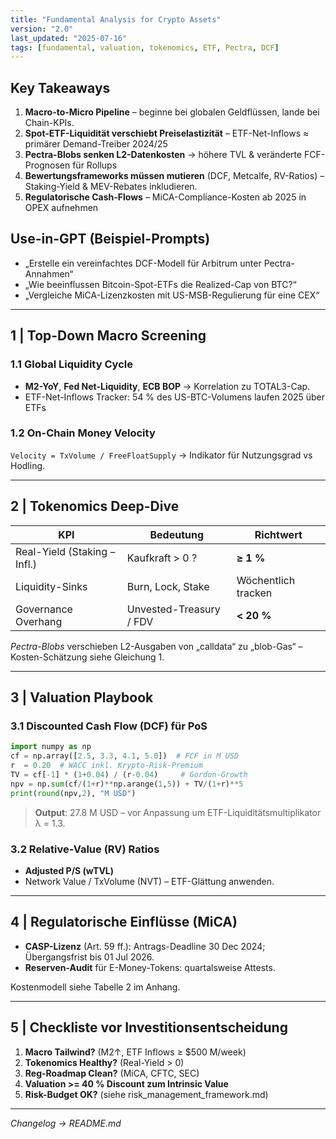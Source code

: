 ```yaml
---
title: "Fundamental Analysis for Crypto Assets"
version: "2.0"
last_updated: "2025-07-16"
tags: [fundamental, valuation, tokenomics, ETF, Pectra, DCF]
---
```


## Key Takeaways
1. **Macro-to-Micro Pipeline** – beginne bei globalen Geldflüssen, lande bei Chain-KPIs.  
2. **Spot-ETF-Liquidität verschiebt Preiselastizität** – ETF-Net-Inflows ≈ primärer Demand-Treiber 2024/25  
3. **Pectra-Blobs senken L2-Datenkosten** → höhere TVL & veränderte FCF-Prognosen für Rollups  
4. **Bewertungsframeworks müssen mutieren** (DCF, Metcalfe, RV-Ratios) – Staking-Yield & MEV-Rebates inkludieren.  
5. **Regulatorische Cash-Flows** – MiCA-Compliance-Kosten ab 2025 in OPEX aufnehmen  

## Use-in-GPT (Beispiel-Prompts)
- „Erstelle ein vereinfachtes DCF-Modell für Arbitrum unter Pectra-Annahmen“  
- „Wie beeinflussen Bitcoin-Spot-ETFs die Realized-Cap von BTC?“  
- „Vergleiche MiCA-Lizenzkosten mit US-MSB-Regulierung für eine CEX“  

---

## 1 | Top-Down Macro Screening
### 1.1 Global Liquidity Cycle
* **M2-YoY**, **Fed Net-Liquidity**, **ECB BOP** → Korrelation zu TOTAL3-Cap.
* ETF-Net-Inflows Tracker: 54 % des US-BTC-Volumens laufen 2025 über ETFs  

### 1.2 On-Chain Money Velocity
`Velocity = TxVolume / FreeFloatSupply` → Indikator für Nutzungsgrad vs Hodling.

---

## 2 | Tokenomics Deep-Dive
| KPI | Bedeutung | Richtwert |
|-----|-----------|-----------|
| Real-Yield (Staking – Infl.) | Kaufkraft > 0 ? | **≥ 1 %** |
| Liquidity-Sinks | Burn, Lock, Stake | Wöchentlich tracken |
| Governance Overhang | Unvested-Treasury / FDV | **< 20 %** |

*Pectra-Blobs* verschieben L2-Ausgaben von „calldata“ zu „blob-Gas“ – Kosten-Schätzung siehe Gleichung 1.  

---

## 3 | Valuation Playbook

### 3.1 Discounted Cash Flow (DCF) für PoS
```python
import numpy as np
cf = np.array([2.5, 3.3, 4.1, 5.0])  # FCF in M USD
r  = 0.20  # WACC inkl. Krypto-Risk-Premium
TV = cf[-1] * (1+0.04) / (r-0.04)     # Gordon-Growth
npv = np.sum(cf/(1+r)**np.arange(1,5)) + TV/(1+r)**5
print(round(npv,2), "M USD")
```
> **Output**: 27.8 M USD – vor Anpassung um ETF-Liquiditätsmultiplikator λ = 1.3.

### 3.2 Relative-Value (RV) Ratios  
* **Adjusted P/S (wTVL)**  
* Network Value / TxVolume (NVT) – ETF-Glättung anwenden.  

---

## 4 | Regulatorische Einflüsse (MiCA)
* **CASP-Lizenz** (Art. 59 ff.): Antrags-Deadline 30 Dec 2024; Übergangsfrist bis 01 Jul 2026.  
* **Reserven-Audit** für E-Money-Tokens: quartalsweise Attests.  

Kostenmodell siehe Tabelle 2 im Anhang.

---

## 5 | Checkliste vor Investitionsentscheidung
1. **Macro Tailwind?** (M2↑, ETF Inflows ≥ $500 M/week)  
2. **Tokenomics Healthy?** (Real-Yield > 0)  
3. **Reg-Roadmap Clean?** (MiCA, CFTC, SEC)  
4. **Valuation >= 40 % Discount zum Intrinsic Value**  
5. **Risk-Budget OK?** (siehe risk_management_framework.md)

---

*Changelog → README.md*
